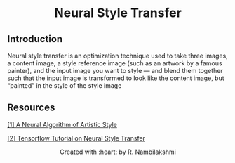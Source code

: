 <h1 align="center">Neural Style Transfer</h1>
<p align="center"> </p>

## Introduction
Neural style transfer is an optimization technique used to take three images, a content image, a style reference image (such as an artwork by a famous painter), and the input image you want to style — and blend them together such that the input image is transformed to look like the content image, but “painted” in the style of the style image



## Resources
[\[1\] A Neural Algorithm of Artistic Style](https://arxiv.org/abs/1508.06576) 

[\[2\] Tensorflow Tutorial on Neural Style Transfer](https://medium.com/tensorflow/neural-style-transfer-creating-art-with-deep-learning-using-tf-keras-and-eager-execution-7d541ac31398)

<p align="center">Created with :heart: by R. Nambilakshmi</p>
